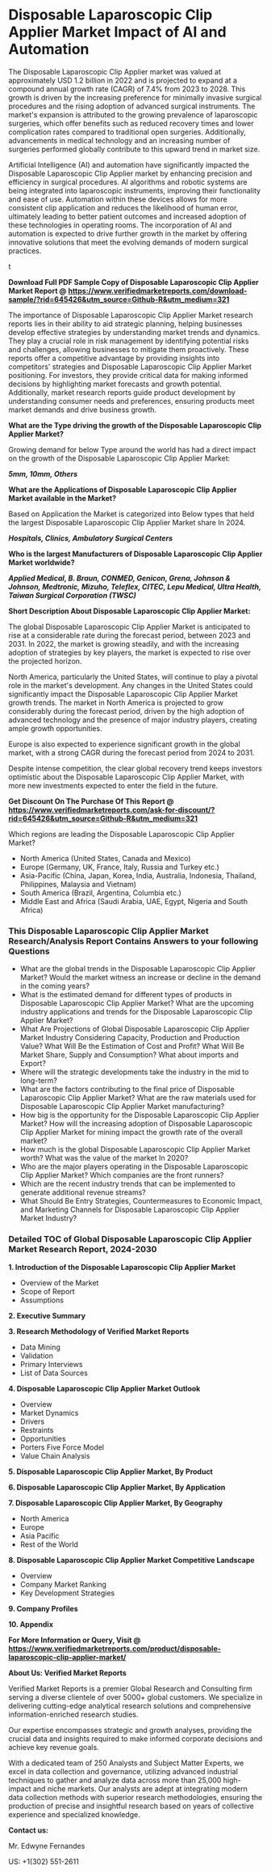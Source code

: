 <meta name="title" content="Global Disposable Laparoscopic Clip Applier Market Impact of AI and Automation"><meta name="description" content="The Disposable Laparoscopic Clip Applier market was valued at approximately USD 1.2 billion in 2022 and is projected to expand at a compound annual growth rate (CAGR) "><meta name="title" content="Disposable Laparoscopic Clip Applier Market Size, Share, Scope, Trends, Growth, Opportunities, Analysis, Forecast"><h1>Disposable Laparoscopic Clip Applier Market Impact of AI and Automation</h1><p>The Disposable Laparoscopic Clip Applier market was valued at approximately USD 1.2 billion in 2022 and is projected to expand at a compound annual growth rate (CAGR) of 7.4% from 2023 to 2028. This growth is driven by the increasing preference for minimally invasive surgical procedures and the rising adoption of advanced surgical instruments. The market's expansion is attributed to the growing prevalence of laparoscopic surgeries, which offer benefits such as reduced recovery times and lower complication rates compared to traditional open surgeries. Additionally, advancements in medical technology and an increasing number of surgeries performed globally contribute to this upward trend in market size.</p><p>Artificial Intelligence (AI) and automation have significantly impacted the Disposable Laparoscopic Clip Applier market by enhancing precision and efficiency in surgical procedures. AI algorithms and robotic systems are being integrated into laparoscopic instruments, improving their functionality and ease of use. Automation within these devices allows for more consistent clip application and reduces the likelihood of human error, ultimately leading to better patient outcomes and increased adoption of these technologies in operating rooms. The incorporation of AI and automation is expected to drive further growth in the market by offering innovative solutions that meet the evolving demands of modern surgical practices.</p>t</p><p id="" class=""><strong>Download Full PDF Sample Copy of Disposable Laparoscopic Clip Applier Market Report @ <a href="https://www.verifiedmarketreports.com/download-sample/?rid=645426&utm_source=Github-R&utm_medium=321" target="_blank">https://www.verifiedmarketreports.com/download-sample/?rid=645426&utm_source=Github-R&utm_medium=321</a></strong></p><p>The importance of&nbsp;Disposable Laparoscopic Clip Applier Market research reports lies in their ability to aid strategic planning, helping businesses develop effective strategies by understanding market trends and dynamics. They play a crucial role in risk management by identifying potential risks and challenges, allowing businesses to mitigate them proactively. These reports offer a competitive advantage by providing insights into competitors' strategies and Disposable Laparoscopic Clip Applier Market positioning. For investors, they provide critical data for making informed decisions by highlighting market forecasts and growth potential. Additionally, market research reports guide product development by understanding consumer needs and preferences, ensuring products meet market demands and drive business growth.</p><p><strong>What are the&nbsp;Type driving the growth of the Disposable Laparoscopic Clip Applier Market?</strong></p><p id="" class="">Growing demand for below Type around the world has had a direct impact on the growth of the Disposable Laparoscopic Clip Applier Market:</p><em><strong>5mm, 10mm, Others</strong></em></p><strong>What are the&nbsp;Applications&nbsp;of Disposable Laparoscopic Clip Applier Market available in the Market?</strong></p><p id="" class="">Based on Application the Market is categorized into Below types that held the largest Disposable Laparoscopic Clip Applier Market share In 2024.</p><em><strong>Hospitals, Clinics, Ambulatory Surgical Centers</strong></em></p><strong>Who is the largest Manufacturers of Disposable Laparoscopic Clip Applier Market worldwide?</strong></p><p><em><strong>Applied Medical, B. Braun, CONMED, Genicon, Grena, Johnson & Johnson, Medtronic, Mizuho, Teleflex, CITEC, Lepu Medical, Ultra Health, Taiwan Surgical Corporation (TWSC)</strong></em></p><p id="" class=""><strong>Short Description About Disposable Laparoscopic Clip Applier Market:</strong></p><p>The global Disposable Laparoscopic Clip Applier Market is anticipated to rise at a considerable rate during the forecast period, between 2023 and 2031. In 2022, the market is growing steadily, and with the increasing adoption of strategies by key players, the market is expected to rise over the projected horizon.</p><p>North America, particularly the United States, will continue to play a pivotal role in the market's development. Any changes in the United States could significantly impact the Disposable Laparoscopic Clip Applier Market growth trends. The market in North America is projected to grow considerably during the forecast period, driven by the high adoption of advanced technology and the presence of major industry players, creating ample growth opportunities.</p><p>Europe is also expected to experience significant growth in the global market, with a strong CAGR during the forecast period from 2024 to 2031.</p><p>Despite intense competition, the clear global recovery trend keeps investors optimistic about the Disposable Laparoscopic Clip Applier Market, with more new investments expected to enter the field in the future.</p><p id="" class=""><strong>Get Discount On The Purchase Of This Report @ <a href="https://www.verifiedmarketreports.com/ask-for-discount/?rid=645426&utm_source=Github-R&utm_medium=321" target="_blank">https://www.verifiedmarketreports.com/ask-for-discount/?rid=645426&utm_source=Github-R&utm_medium=321</a></strong></p>Which regions are leading the Disposable Laparoscopic Clip Applier Market?</p><ul><li>North America (United States, Canada and Mexico)</li><li>Europe (Germany, UK, France, Italy, Russia and Turkey etc.)</li><li>Asia-Pacific (China, Japan, Korea, India, Australia, Indonesia, Thailand, Philippines, Malaysia and Vietnam)</li><li>South America (Brazil, Argentina, Columbia etc.)</li><li>Middle East and Africa (Saudi Arabia, UAE, Egypt, Nigeria and South Africa)</li></ul><h3 id="" class="">This Disposable Laparoscopic Clip Applier Market Research/Analysis Report Contains Answers to your following Questions</h3><ul><li>What are the global trends in the Disposable Laparoscopic Clip Applier Market? Would the market witness an increase or decline in the demand in the coming years?</li><li>What is the estimated demand for different types of products in Disposable Laparoscopic Clip Applier Market? What are the upcoming industry applications and trends for the Disposable Laparoscopic Clip Applier Market?</li><li>What Are Projections of Global Disposable Laparoscopic Clip Applier Market Industry Considering Capacity, Production and Production Value? What Will Be the Estimation of Cost and Profit? What Will Be Market Share, Supply and Consumption? What about imports and Export?</li><li>Where will the strategic developments take the industry in the mid to long-term?</li><li>What are the factors contributing to the final price of Disposable Laparoscopic Clip Applier Market? What are the raw materials used for Disposable Laparoscopic Clip Applier Market manufacturing?</li><li>How big is the opportunity for the Disposable Laparoscopic Clip Applier Market? How will the increasing adoption of Disposable Laparoscopic Clip Applier Market for mining impact the growth rate of the overall market?</li><li>How much is the global Disposable Laparoscopic Clip Applier Market worth? What was the value of the market In 2020?</li><li>Who are the major players operating in the Disposable Laparoscopic Clip Applier Market? Which companies are the front runners?</li><li>Which are the recent industry trends that can be implemented to generate additional revenue streams?</li><li>What Should Be Entry Strategies, Countermeasures to Economic Impact, and Marketing Channels for Disposable Laparoscopic Clip Applier Market Industry?</li></ul><h3 id="" class="">Detailed TOC of Global Disposable Laparoscopic Clip Applier Market Research Report, 2024-2030</h3><p id="" class=""><strong>1. Introduction of the Disposable Laparoscopic Clip Applier Market</strong></p><ul><li>Overview of the Market</li><li>Scope of Report</li><li>Assumptions</li></ul><p id="" class=""><strong>2. Executive Summary</strong></p><p id="" class=""><strong>3. Research Methodology of Verified Market Reports</strong></p><ul><li>Data Mining</li><li>Validation</li><li>Primary Interviews</li><li>List of Data Sources</li></ul><p id="" class=""><strong>4. Disposable Laparoscopic Clip Applier Market Outlook</strong></p><ul><li>Overview</li><li>Market Dynamics</li><li>Drivers</li><li>Restraints</li><li>Opportunities</li><li>Porters Five Force Model</li><li>Value Chain Analysis</li></ul><p id="" class=""><strong>5. Disposable Laparoscopic Clip Applier Market, By Product</strong></p><p id="" class=""><strong>6. Disposable Laparoscopic Clip Applier Market, By Application</strong></p><p id="" class=""><strong>7. Disposable Laparoscopic Clip Applier Market, By Geography</strong></p><ul><li>North America</li><li>Europe</li><li>Asia Pacific</li><li>Rest of the World</li></ul><p id="" class=""><strong>8. Disposable Laparoscopic Clip Applier Market Competitive Landscape</strong></p><ul><li>Overview</li><li>Company Market Ranking</li><li>Key Development Strategies</li></ul><p id="" class=""><strong>9. Company Profiles</strong></p><p id="" class=""><strong>10. Appendix</strong></p><p id="" class=""><strong>For More Information or Query, Visit @ <a href="https://www.verifiedmarketreports.com/product/disposable-laparoscopic-clip-applier-market/" target="_blank">https://www.verifiedmarketreports.com/product/disposable-laparoscopic-clip-applier-market/</a></strong></p><p id="" class=""><strong>About Us: Verified Market Reports</strong></p><p id="" class="">Verified Market Reports is a premier Global Research and Consulting firm serving a diverse clientele of over 5000+ global customers. We specialize in delivering cutting-edge analytical research solutions and comprehensive information-enriched research studies.</p><p id="" class="">Our expertise encompasses strategic and growth analyses, providing the crucial data and insights required to make informed corporate decisions and achieve key revenue goals.</p><p id="" class="">With a dedicated team of 250 Analysts and Subject Matter Experts, we excel in data collection and governance, utilizing advanced industrial techniques to gather and analyze data across more than 25,000 high-impact and niche markets. Our analysts are adept at integrating modern data collection methods with superior research methodologies, ensuring the production of precise and insightful research based on years of collective experience and specialized knowledge.</p><p id="" class=""><strong>Contact us:</strong></p><p id="" class="">Mr. Edwyne Fernandes</p><p id="" class="">US: +1(302) 551-2611</p>